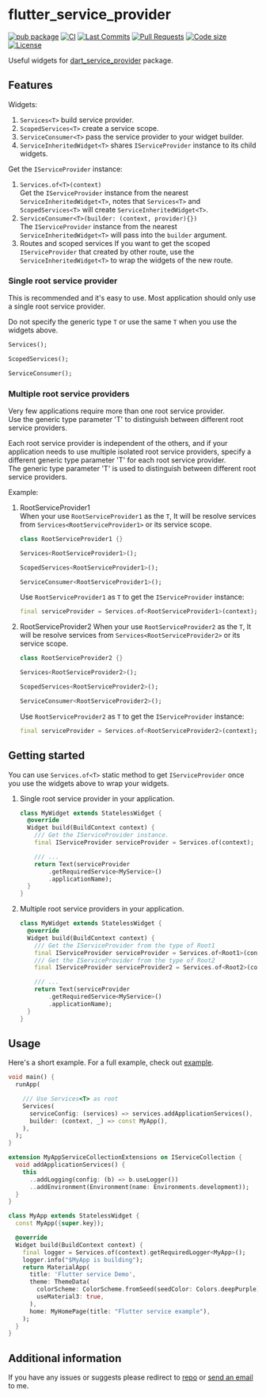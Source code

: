 <!--
This README describes the package. If you publish this package to pub.dev,
this README's contents appear on the landing page for your package.

For information about how to write a good package README, see the guide for
[writing package pages](https://dart.dev/tools/pub/writing-package-pages).

For general information about developing packages, see the Dart guide for
[creating packages](https://dart.dev/guides/libraries/create-packages)
and the Flutter guide for
[developing packages and plugins](https://flutter.dev/to/develop-packages).
-->

# flutter_service_provider

[![pub package](https://img.shields.io/pub/v/flutter_service_provider?logo=dart&logoColor=00b9fc)](https://pub.dev/packages/flutter_service_provider)
[![CI](https://img.shields.io/github/actions/workflow/status/codelovercc/flutter_service_provider/flutter.yml?branch=main&logo=github-actions&logoColor=white)](https://github.com/codelovercc/flutter_service_provider/actions)
[![Last Commits](https://img.shields.io/github/last-commit/codelovercc/flutter_service_provider?logo=git&logoColor=white)](https://github.com/codelovercc/flutter_service_provider/commits/main)
[![Pull Requests](https://img.shields.io/github/issues-pr/codelovercc/flutter_service_provider?logo=github&logoColor=white)](https://github.com/codelovercc/flutter_service_provider/pulls)
[![Code size](https://img.shields.io/github/languages/code-size/codelovercc/flutter_service_provider?logo=github&logoColor=white)](https://github.com/codelovercc/flutter_service_provider)
[![License](https://img.shields.io/github/license/codelovercc/flutter_service_provider?logo=open-source-initiative&logoColor=green)](https://github.com/codelovercc/flutter_service_provider/blob/main/LICENSE)

Useful widgets for [dart_service_provider](https://pub.dev/packages/dart_service_provider) package.

## Features

Widgets:

1. `Services<T>` build service provider.
2. `ScopedServices<T>` create a service scope.
3. `ServiceConsumer<T>` pass the service provider to your widget builder.
4. `ServiceInheritedWidget<T>` shares `IServiceProvider` instance to its child widgets.

Get the `IServiceProvider` instance:

1. `Services.of<T>(context)`  
   Get the `IServiceProvider` instance from the nearest `ServiceInheritedWidget<T>`, notes
   that `Services<T>` and `ScopedServices<T>` will create `ServiceInheritedWidget<T>`.
2. `ServiceConsumer<T>(builder: (context, provider){})`  
   The `IServiceProvider` instance from the nearest `ServiceInheritedWidget<T>` will pass into the
   `builder` argument.
3. Routes and scoped services
   If you want to get the scoped `IServiceProvider` that created by other route, use the
   `ServiceInheritedWidget<T>` to wrap the widgets of the new route.

### Single root service provider

This is recommended and it's easy to use. Most application should only use a single root service
provider.

Do not specify the generic type `T` or use the same `T` when you use the widgets above.

```dart
Services();

ScopedServices();

ServiceConsumer();
```

### Multiple root service providers

Very few applications require more than one root service provider.  
Use the generic type parameter 'T' to distinguish between different root service providers.

Each root service provider is independent of the others, and if your application needs to use
multiple isolated root service providers, specify a different generic type parameter 'T' for each
root service provider.  
The generic type parameter 'T' is used to distinguish between different root service providers.

Example:

1. RootServiceProvider1  
   When your use `RootServiceProvider1` as the `T`, It will be resolve services from
   `Services<RootServiceProvider1>` or its service scope.
   ```dart
   class RootServiceProvider1 {}
   
   Services<RootServiceProvider1>();
   
   ScopedServices<RootServiceProvider1>();
   
   ServiceConsumer<RootServiceProvider1>();
   ```
   Use `RootServiceProvider1` as `T` to get the `IServiceProvider` instance:
   ```dart
   final serviceProvider = Services.of<RootServiceProvider1>(context);
   ```

2. RootServiceProvider2
   When your use `RootServiceProvider2` as the `T`, It will be resolve services from
   `Services<RootServiceProvider2>` or its service scope.
   ```dart
   class RootServiceProvider2 {}
   
   Services<RootServiceProvider2>();
   
   ScopedServices<RootServiceProvider2>();
   
   ServiceConsumer<RootServiceProvider2>();
   ```
   Use `RootServiceProvider2` as `T` to get the `IServiceProvider` instance:
   ```dart
   final serviceProvider = Services.of<RootServiceProvider2>(context);
   ```

## Getting started

You can use `Services.of<T>` static method to get `IServiceProvider` once you use the widgets above
to wrap
your widgets.

1. Single root service provider in your application.

   ```dart
   class MyWidget extends StatelessWidget {
     @override
     Widget build(BuildContext context) {
       /// Get the IServiceProvider instance.
       final IServiceProvider serviceProvider = Services.of(context);
   
       /// ...
       return Text(serviceProvider
           .getRequiredService<MyService>()
           .applicationName);
     }
   }
   ```
2. Multiple root service providers in your application.

   ```dart
   class MyWidget extends StatelessWidget {
     @override
     Widget build(BuildContext context) {
       /// Get the IServiceProvider from the type of Root1
       final IServiceProvider serviceProvider = Services.of<Root1>(context);
       /// Get the IServiceProvider from the type of Root2
       final IServiceProvider serviceProvider2 = Services.of<Root2>(context);
   
       /// ...
       return Text(serviceProvider
           .getRequiredService<MyService>()
           .applicationName);
     }
   }
   ```

## Usage

Here's a short example. For a full example, check out [example](example).

```dart
void main() {
  runApp(

    /// Use Services<T> as root
    Services(
      serviceConfig: (services) => services.addApplicationServices(),
      builder: (context, _) => const MyApp(),
    ),
  );
}

extension MyAppServiceCollectionExtensions on IServiceCollection {
  void addApplicationServices() {
    this
      ..addLogging(config: (b) => b.useLogger())
      ..addEnvironment(Environment(name: Environments.development));
  }
}

class MyApp extends StatelessWidget {
  const MyApp({super.key});

  @override
  Widget build(BuildContext context) {
    final logger = Services.of(context).getRequiredLogger<MyApp>();
    logger.info("$MyApp is building");
    return MaterialApp(
      title: 'Flutter service Demo',
      theme: ThemeData(
        colorScheme: ColorScheme.fromSeed(seedColor: Colors.deepPurple),
        useMaterial3: true,
      ),
      home: MyHomePage(title: "Flutter service example"),
    );
  }
}
```

## Additional information

If you have any issues or suggests please redirect
to [repo](https://github.com/codelovercc/flutter_service_provider)
or [send an email](mailto:codelovercc@gmail.com) to me.
